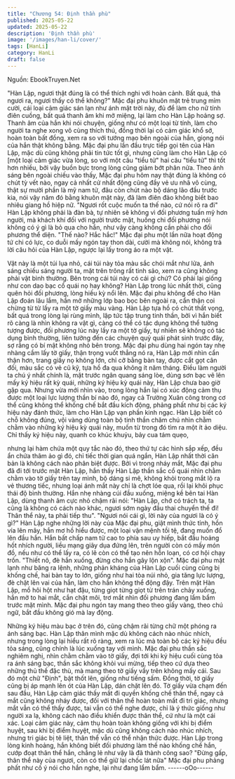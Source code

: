 ```yaml
---
title: "Chương 54: Định thần phù"
published: 2025-05-22
updated: 2025-05-22
description: 'Định thần phù'
image: '/images/han-li/cover/'
tags: [HanLi]
category: HanLi
draft: false
---
```


Nguồn: EbookTruyen.Net

"Hàn Lập, ngươi thật đúng là có thể thích nghi với hoàn cảnh. Bất
quá, thả ngươi ra, ngươi thấy có thể không?" Mặc đại phu khuôn
mặt trẻ trung mỉm cười, cái loại cảm giác sán lạn như ánh mặt trời
này, đủ để làm cho nữ tính điên cuồng, bất quá thanh âm khi mở
miệng, lại làm cho Hàn Lập hoảng sợ.
Thanh âm của hắn khi nói chuyện, giống như có một loại từ tính,
làm cho người ta nghe xong vô cùng thích thú, đồng thời lại có
cảm giác khổ sở, hoàn toàn bất đồng, xem ra so với tướng mạo
bên ngoài của hắn, giọng nói của hắn thật không bằng.
Mặc đại phu lần đầu trực tiếp gọi tên của Hàn Lập, mặc dù cũng
không phải tin tức tốt gì, nhưng cũng làm cho Hàn Lập có [một
loại cảm giác vừa lòng, so với một câu "tiểu tử" hai câu "tiểu tử"
thì tốt hơn nhiều, bởi vậy buồn bực trong lòng cũng giảm bớt
phân nửa.
Theo ánh sáng bên ngoài chiếu vào thấy, Mặc đại phu hôm nay
thật đúng là không có chút tỳ vết nào, ngay cả nhất cử nhất động
cũng đầy vẻ ưu nhã vô cùng, thật sự mười phần là mỹ nam tử,
đâu còn chút nào bộ dáng lão đầu trước kia, nói vậy năm đó bằng
khuôn mặt này, đã làm điên đảo không biết bao nhiêu giang hồ
hiệp nữ.
"Ngươi rốt cuộc muốn ta thế nào, cứ nói rõ ra đi" Hàn Lập không
phải là đàn bà, tự nhiên sẽ không vì đối phương tuấn mỹ hơn
người, mà khách khí đối với người trước mặt, huống chi đối
phương nói không có ý gì là bỏ qua cho hắn, như vậy càng không
cần phải cho đối phương thể diện.
"Thế nào? Hắc hắc!" Mặc đại phu một lần nữa hoạt động tứ chi có
lực, co duỗi mấy ngón tay thon dài, cười mà không nói, không trả
lời câu hỏi của Hàn Lập, ngược lại lấy trong áo ra một vật.

Vật này là một túi lụa nhỏ, cái túi này tỏa màu sắc chói mắt như
lửa, ánh sáng chiếu sáng người ta, mặt trên trông rất tinh sảo,
xem ra cũng không phải vật bình thường.
Bên trong cái túi này có cái gì chứ? Có phải lại giống như con dao
bạc cổ quái nọ hay không? Hàn Lập trong lúc nhất thời, cũng
quên hỏi đối phương, lòng hiếu kỳ nổi lên.
Mặc đại phu không để cho Hàn Lập đoán lâu lắm, hắn mở những
lớp bao bọc bên ngoài ra, cẩn thận coi chừng từ từ lấy ra một tờ
giấy màu vàng.
Hàn Lập tựa hồ có chút thất vọng, bất quá trong lòng lại rùng
mình, lập tức tập trung tinh thần, bởi vì hắn biết rõ càng là nhìn
không ra vật gì, càng có thể có tác dụng không thể tưởng tượng
được, đối phương lúc này lấy ra một tờ giấy, tự nhiên sẽ không có
tác dụng bình thường, liên tưởng đến các chuyện quỷ quái phát
sinh trước đây, sợ rằng có bí mật không nhỏ bên trong.
Mặc đại phu dùng hai ngón tay nhẹ nhàng cầm lấy tờ giấy, thận
trọng vuốt thẳng nó ra, Hàn Lập mới nhìn cẩn thận hơn, trang
giấy nọ không lớn, chỉ cỡ bằng bàn tay, được cắt gọt cân đối,
màu sắc có vẻ cũ kỹ, tựa hồ đa qua không ít năm tháng.
Điều làm người ta chú ý nhất chính là, mặt trước ngân quang
sáng lòe, dùng sơn bạc vẽ lên mấy ký hiệu rất kỳ quái, những ký
hiệu kỳ quái này, Hàn Lập chưa bao giờ gặp qua.
Nhưng vừa mới nhìn vào, trong lòng hắn lại có xúc động cảm thụ
được một loại lực lượng thần bí nào đó, ngay cả Trường Xuân
công trong cơ thể cũng không thể khống chế bắt đầu kích động,
phảng phất như bị các ký hiệu này đánh thức, làm cho Hàn Lập
vạn phần kinh ngạc.
Hàn Lập biết có chỗ không đúng, vội vàng dùng toàn bộ tinh thần
chăm chú nhìn chằm chằm vào những ký hiệu kỳ quái này, muốn
từ trong đó tìm ra một ít ảo diệu.
Chỉ thấy ký hiệu này, quanh co khúc khuỷu, bảy cua tám quẹo,

nhưng lại hàm chứa một quy tắc nào đó, theo thứ tự các hình sắp
xếp, đều ẩn chứa thâm ảo gì đó, chỉ tiếc thời gian quá ngắn, Hàn
Lập nhất thời căn bản là không cách nào phân biệt được.
Bởi vì trong nháy mắt, Mặc đại phu đã đi tới trước mặt Hàn Lập,
hắn thấy Hàn Lập thần sắc cổ quái nhìn chằm chằm vào tờ giấy
trên tay mình, bộ dáng si mê, không khỏi trong mắt lộ ra vẻ
thương tiếc, nhưng loại ánh mắt này chỉ là chợt lóe qua, rồi lại
khôi phục thái độ bình thường.
Hắn nhẹ nhàng cúi đầu xuống, miệng kề bên tai Hàn Lập, dùng
thanh âm cực nhỏ chậm rãi nói:
"Hàn Lập, chớ có trách ta, ta cũng là không có cách nào khác,
ngươi sớm ngày đầu thai chuyển thế đi! Thân thể này, ta phải tiếp
thu".
"Ngươi nói cái gì, lời này của ngươi là có ý gì?" Hàn Lập nghe
những lời này của Mặc đại phu, giật mình thức tỉnh, hồn vía lên
mây, hắn mơ hồ hiểu được, một loại vận mệnh tồi tệ, đang muốn
đổ lên đầu hắn.
Hắn bất chấp nam tử cao to phía sau uy hiếp, bắt đầu hoảng hốt
nhích người, liều mạng giãy dụa đứng lên, trên người còn có mấy
món đồ, nếu như có thể lấy ra, có lẽ còn có thể tạo nên hỗn loạn,
có cơ hội chạy trốn.
"Thiết nô, đè hắn xuống, đừng cho hắn gây lộn xộn".
Mặc đại phu mặt lạnh như băng ra lệnh, những phản kháng của
Hàn Lập cuối cùng cũng bị khống chế, hai bàn tay to lớn, giống
như hai tòa núi nhỏ, gia tăng lực lượng, đè chặt lên vai của hắn,
làm cho hắn không thể động đậy.
Trên mặt Hàn Lập, mồ hôi hột như hạt đậu, từng giọt từng giọt từ
trên trán chảy xuống, hắn mở to hai mắt, cắn chặt môi, trơ mắt
nhìn đối phương đang lẩm bẩm trước mặt mình.
Mặc đại phu ngón tay mang theo theo giấy vàng, theo chú ngữ,
bắt đầu không gió mà lay động.

Những ký hiệu màu bạc ở trên đó, cũng chậm rãi từng chữ một
phóng ra ánh sáng bạc.
Hàn Lập thân mình mặc dù không cách nào nhúc nhích, nhưng
trong lòng lại hiểu rất rõ ràng, xem ra lúc mà toàn bộ các ký hiệu
đều tỏa sáng, cũng chính là lúc xuống tay với mình.
Mặc đại phu thần sắc nghiêm nghị, nhìn chằm chằm vào tờ giấy,
đợi tới khi ký hiệu cuối cùng tỏa ra ánh sáng bạc, thần sắc không
khỏi vui mừng, tiếp theo cứ dựa theo những thủ thế đặc thù, mà
mang theo tờ giấy vẩy trên không mấy cái.
Sau đó một chữ "Định", bật thốt lên, giống như tiếng sấm.
Đồng thời, tờ giấy cũng bị áp mạnh lên ót của Hàn Lập, dán chặt
lên đó.
Tờ giấy vừa chạm đến sau đầu, Hàn Lập cảm giác thấy mất đi
quyền khống chế thân thể, ngay cả mắt cũng không nháy được,
đối với thân thể hoàn toàn mất đi tri giác, nhưng mắt vẫn có thể
thấy được, tai vẫn có thể nghe được, chỉ là ý thức giống như
người xa lạ, không cách nào điều khiển được thân thể, cứ như là
một cái xác.
Loại cảm giác này, cảm thụ hoàn toàn không giống với khi bị điểm
huyệt, sau khi bị điểm huyệt, mặc dù cũng không cách nào nhúc
nhích, nhưng tri giác bị tê liệt, thân thể vẫn có thể nhận thức
được.
Hàn Lập trong lòng kinh hoảng, hắn không biết đối phương làm
thế nào khống chế hắn, cướp đoạt thân thể hắn, chẳng lẻ như
vậy là đã thành công sao?
"Đừng gấp, thân thể này của ngươi, còn có thể giữ lại chốc lát
nữa" Mặc đại phu phảng phất như cố ý nói cho hắn nghe, lại như
đang lẩm bẩm.
------oOo------
